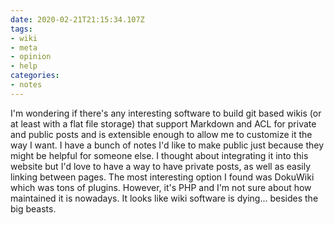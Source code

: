 ```yaml
---
date: 2020-02-21T21:15:34.107Z
tags:
- wiki
- meta
- opinion
- help
categories:
- notes
---
```


I'm wondering if there's any interesting software to build git based wikis (or at least with a flat file storage) that support Markdown and ACL for private and public posts and is extensible enough to allow me to customize it the way I want. I have a bunch of notes I'd like to make public just because they might be helpful for someone else. I thought about integrating it into this website but I'd love to have a way to have private posts, as well as easily linking between pages. The most interesting option I found was DokuWiki which was tons of plugins. However, it's PHP and I'm not sure about how maintained it is nowadays. It looks like wiki software is dying... besides the big beasts.
